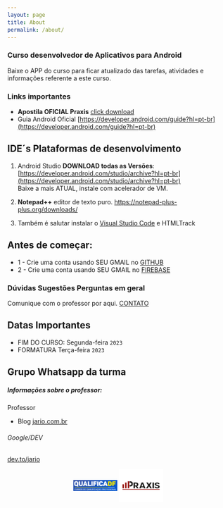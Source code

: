 ```yaml
---
layout: page
title: About
permalink: /about/
---
```

### Curso desenvolvedor de Aplicativos para Android 

Baixe o APP do curso para ficar atualizado das tarefas, atividades e informações referente a este curso.

### Links importantes

* **Apostila OFICIAL Praxis** [click download](/Desenvolvedor_Aplicativo_Android_PRAXIS_2023.pdf)   
* Guia Android Oficial [https://developer.android.com/guide?hl=pt-br](https://developer.android.com/guide?hl=pt-br)

## IDE´s Plataformas de desenvolvimento

1. Android Studio **DOWNLOAD todas as Versões**: [https://developer.android.com/studio/archive?hl=pt-br](https://developer.android.com/studio/archive?hl=pt-br)   
Baixe a mais ATUAL, instale com acelerador de VM.

3. **Notepad++** editor de texto puro. <https://notepad-plus-plus.org/downloads/>

4. Também é salutar instalar o [Visual Studio Code](https://code.visualstudio.com/download) e HTMLTrack

## Antes de começar:

* 1 - Crie uma conta usando SEU GMAIL no [GITHUB](https://github.com)
* 2 - Crie uma conta usando SEU GMAIL no [FIREBASE](https://firebase.google.com/?hl=pt)


### Dúvidas Sugestões Perguntas em geral
Comunique com o professor por aqui. [CONTATO](https://github.com/jario/jario.github.io/issues)

## Datas Importantes
* FIM DO CURSO: Segunda-feira  `2023`
* FORMATURA Terça-feira `2023`

## Grupo Whatsapp da turma
<!--// Link do grupo Whatsapp Android click aqui par [ENTRAR ](https://chat.whatsapp.com/JYr1PDcwQ1T9prsEXaAXsW) //-->


##### Informações sobre o professor: 
Professor
* Blog [jario.com.br](https://jario.com.br)

###### Google/DEV
[dev.to/jario](https://dev.to/jario)  



<div style="display: block; text-align: center;"> 
<img class="center" src="/assets/qualificadf.png" width="100px" align="center" title="QualificaDF" alt="GDF" /> <img class="center" src="/assets/thumb-social.jpg" width="100px" align="center" title="PRAXIS EDUCAÇÃO" alt="praxis" />  
</div> 
